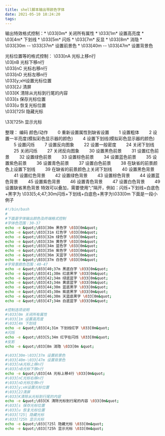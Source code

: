 ```yaml
---
title: shell脚本输出带颜色字体
date: 2021-05-10 18:24:20
tags:
---
```


输出特效格式控制：*
\033[0m*  关闭所有属性 *
\033[1m*  设置高亮度 *
\03[4m*  下划线 *
\033[5m*  闪烁 *
\033[7m*  反显 *
\033[8m*  消隐 *
\033[30m  --  \033[37m*  设置前景色 *
\033[40m  --  \033[47m*  设置背景色



光标位置等的格式控制：
\033[nA  光标上移n行  
\03[nB  光标下移n行  
\033[nC  光标右移n行  
\033[nD  光标左移n行  
\033[y;xH设置光标位置  
\033[2J  清屏  
\033[K  清除从光标到行尾的内容  
\033[s  保存光标位置  
\033[u  恢复光标位置  
\033[?25l  隐藏光标  

\33[?25h  显示光标

整理：
  编码 颜色/动作
　　0  重新设置属性到缺省设置
　　1  设置粗体
　　2  设置一半亮度(模拟彩色显示器的颜色)
　　4  设置下划线(模拟彩色显示器的颜色)
　　5  设置闪烁
　　7  设置反向图象
　　22 设置一般密度
　　24 关闭下划线
　　25 关闭闪烁
　　27 关闭反向图象
　　30 设置黑色前景
　　31 设置红色前景
　　32 设置绿色前景
　　33 设置棕色前景
　　34 设置蓝色前景
　　35 设置紫色前景
　　36 设置青色前景
　　37 设置白色前景
　　38 在缺省的前景颜色上设置下划线
　　39 在缺省的前景颜色上关闭下划线
　　40 设置黑色背景
　　41 设置红色背景
　　42 设置绿色背景
　　43 设置棕色背景
　　44 设置蓝色背景
　　45 设置紫色背景
　　46 设置青色背景
　　47 设置白色背景
　　49 设置缺省黑色背景
特效可以叠加，需要使用“;”隔开，例如：闪烁+下划线+白底色+黑字为  \033[5;4;47;30m闪烁+下划线+白底色+黑字为\033[0m
下面是一段小例子



```bash
#!/bin/bash
#
#下面是字体输出颜色及终端格式控制
#字体色范围：30-37
echo -e &quot;\033[30m 黑色字 \033[0m&quot;
echo -e &quot;\033[31m 红色字 \033[0m&quot;
echo -e &quot;\033[32m 绿色字 \033[0m&quot;
echo -e &quot;\033[33m 黄色字 \033[0m&quot;
echo -e &quot;\033[34m 蓝色字 \033[0m&quot;
echo -e &quot;\033[35m 紫色字 \033[0m&quot;
echo -e &quot;\033[36m 天蓝字 \033[0m&quot;
echo -e &quot;\033[37m 白色字 \033[0m&quot;
#字背景颜色范围：40-47
echo -e &quot;\033[40;37m 黑底白字 \033[0m&quot;
echo -e &quot;\033[41;30m 红底黑字 \033[0m&quot;
echo -e &quot;\033[42;34m 绿底蓝字 \033[0m&quot;
echo -e &quot;\033[43;34m 黄底蓝字 \033[0m&quot;
echo -e &quot;\033[44;30m 蓝底黑字 \033[0m&quot;
echo -e &quot;\033[45;30m 紫底黑字 \033[0m&quot;
echo -e &quot;\033[46;30m 天蓝底黑字 \033[0m&quot;
echo -e &quot;\033[47;34m 白底蓝字 \033[0m&quot;

#控制选项说明
#\033[0m 关闭所有属性
#\033[1m 设置高亮度
#\033[4m 下划线
echo -e &quot;\033[4;31m 下划线红字 \033[0m&quot;
#闪烁
echo -e &quot;\033[5;34m 红字在闪烁 \033[0m&quot;
#反影
echo -e &quot;\033[8m 消隐 \033[0m &quot;

#\033[30m-\033[37m 设置前景色
#\033[40m-\033[47m 设置背景色
#\033[nA光标上移n行
#\033[nB光标下移n行
echo -e &quot;\033[4A 光标上移4行 \033[0m&quot;
#\033[nC光标右移n行
#\033[nD光标左移n行
#\033[y;xH设置光标位置
#\033[2J清屏
#\033[K清除从光标到行尾的内容
echo -e &quot;\033[K 清除光标到行尾的内容 \033[0m&quot;
#\033[s 保存光标位置
#\033[u 恢复光标位置
#\033[?25| 隐藏光标
#\033[?25h 显示光标
echo -e &quot;\033[?25l 隐藏光标 \033[0m&quot;
echo -e &quot;\033[?25h 显示光标 \033[0m&quot;
```